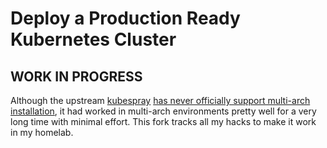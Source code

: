 # Deploy a Production Ready Kubernetes Cluster

## WORK IN PROGRESS

Although the upstream [kubespray](https://github.com/kubernetes-sigs/kubespray) [has never officially support multi-arch installation](https://github.com/kubernetes-sigs/kubespray/issues/8755#issuecomment-1111865995), it had worked in multi-arch environments pretty well for a very long time with minimal effort. This fork tracks all my hacks to make it work in my homelab.
